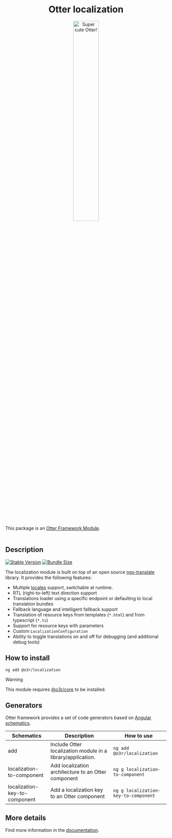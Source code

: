 <h1 align="center">Otter localization</h1>
<p align="center">
  <img src="https://raw.githubusercontent.com/AmadeusITGroup/otter/main/assets/logo/otter.png" alt="Super cute Otter!" width="40%"/>
</p>

This package is an [Otter Framework Module](https://github.com/AmadeusITGroup/otter/tree/main/docs/core/MODULE.md).
<br />
<br />

## Description

[![Stable Version](https://img.shields.io/npm/v/@o3r/localization?style=for-the-badge)](https://www.npmjs.com/package/@o3r/localization)
[![Bundle Size](https://img.shields.io/bundlephobia/min/@o3r/localization?color=green&style=for-the-badge)](https://www.npmjs.com/package/@o3r/localization)

The localization module is built on top of an open source [ngx-translate](https://github.com/ngx-translate/core) library.
It provides the following features:

* Multiple [locales](https://github.com/angular/angular/tree/master/packages/common/locales) support, switchable at runtime.
* RTL (right-to-left) text direction support
* Translations loader using a specific endpoint or defaulting to local translation bundles 
* Fallback language and intelligent fallback support
* Translation of resource keys from templates (`*.html`) and from typescript (`*.ts`)
* Support for resource keys with parameters
* Custom `LocalizationConfiguration`
* Ability to toggle translations on and off for debugging (and additional debug tools)

## How to install

```shell
ng add @o3r/localization
```

> [!WARNING]
> This module requires [@o3r/core](https://www.npmjs.com/package/@o3r/core) to be installed.

## Generators

Otter framework provides a set of code generators based on [Angular schematics](https://angular.io/guide/schematics).

| Schematics                    | Description                                                 | How to use                           |
|-------------------------------|-------------------------------------------------------------|--------------------------------------|
| add                           | Include Otter localization module in a library/application. | `ng add @o3r/localization`           |
| localization-to-component     | Add localization architecture to an Otter component         | `ng g localization-to-component`     |
| localization-key-to-component | Add a localization key to an Otter component                | `ng g localization-key-to-component` |

## More details

Find more information in the [documentation](https://github.com/AmadeusITGroup/otter/blob/main/docs/localization/LOCALIZATION.md).
